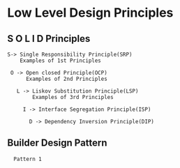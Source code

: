 # Low Level Design Principles 
   
   ## S O L I D  Principles
   
    S-> Single Responsibility Principle(SRP)
        Examples of 1st Principles
   
     O -> Open closed Principle(OCP)
          Examples of 2nd Principles
       
       L -> Liskov Substitution Principle(LSP)
            Examples of 3rd Principles
         
         I -> Interface Segregation Principle(ISP)
           
           D -> Dependency Inversion Principle(DIP)

   ## Builder Design Pattern
      Pattern 1

